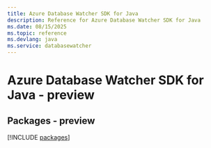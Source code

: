 ```yaml
---
title: Azure Database Watcher SDK for Java
description: Reference for Azure Database Watcher SDK for Java
ms.date: 08/15/2025
ms.topic: reference
ms.devlang: java
ms.service: databasewatcher
---
```

# Azure Database Watcher SDK for Java - preview
## Packages - preview
[!INCLUDE [packages](database-watcher-index.md)]